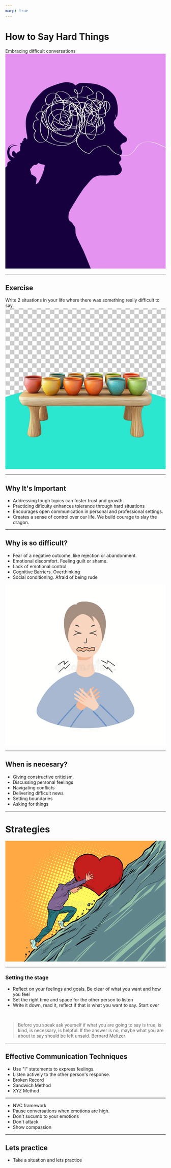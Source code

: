 ```yaml
---
marp: true
---
```


# How to Say Hard Things
Embracing difficult conversations
![bg left:45%](./images/difficult-conversations.jpeg)

---

## Exercise
Write 2 situations in your life where there was something really difficult to say.
![bg right](./images/pot-set.jpg)

---

## Why It's Important
- Addressing tough topics can foster trust and growth.
- Practicing dificulty enhances tolerance through hard situations
- Encourages open communication in personal and professional settings.
- Creates a sense of control over our life. We build courage to slay the dragon.

---

## Why is so difficult?
* Fear of a negative outcome, like rejection or abandonment. 
* Emotional discomfort. Feeling guilt or shame. 
* Lack of emotional control
* Cognitive Barriers. Overthinking
* Social conditioning. Afraid of being rude

![bg right:40%](./images/discomfort.webp)

---

## When is necesary?
* Giving constructive criticism. 
* Discussing personal feelings
* Navigating conflicts
* Delivering difficult news
* Setting boundaries
* Asking for things

---

# Strategies 
![bg right:70%](./images/sisyphean-labour.webp)


---

### Setting the stage
- Reflect on your feelings and goals. Be clear of what you want and how you feel
- Set the right time and space for the other person to listen
- Write it down, read it, reflect if that is what you want to say. Start over

<br />

>Before you speak ask yourself if what you are going to say is true, is kind, is necessary, is helpful. If the answer is no, maybe what you are about to say should be left unsaid.
Bernard Meltzer
---

## Effective Communication Techniques
- Use "I" statements to express feelings.
- Listen actively to the other person's response.
- Broken Record
- Sandwich Method
- XYZ Method

---

- NVC framework
- Pause conversations when emotions are high. 
- Don't sucumb to your emotions
- Don't attack
- Show compassion

---

## Lets practice
- Take a situation and lets practice

